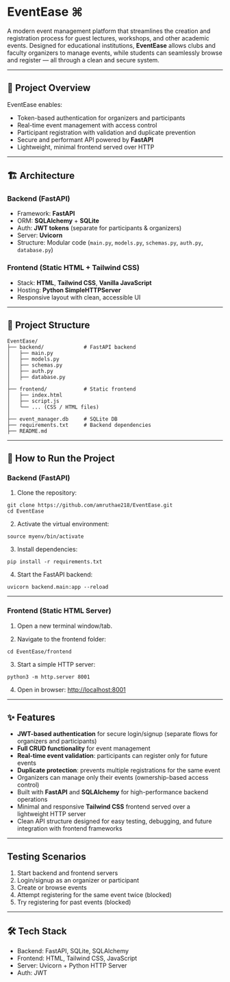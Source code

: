 
# EventEase ⌘

A modern event management platform that streamlines the creation and registration process for guest lectures, workshops, and other academic events. Designed for educational institutions, **EventEase** allows clubs and faculty organizers to manage events, while students can seamlessly browse and register — all through a clean and secure system.

---

## 🎯 Project Overview

EventEase enables:

* Token-based authentication for organizers and participants
* Real-time event management with access control
* Participant registration with validation and duplicate prevention
* Secure and performant API powered by **FastAPI**
* Lightweight, minimal frontend served over HTTP

---

## 🏗️ Architecture

### Backend (FastAPI)

* Framework: **FastAPI**
* ORM: **SQLAlchemy** + **SQLite**
* Auth: **JWT tokens** (separate for participants & organizers)
* Server: **Uvicorn**
* Structure: Modular code (`main.py`, `models.py`, `schemas.py`, `auth.py`, `database.py`)

### Frontend (Static HTML + Tailwind CSS)

* Stack: **HTML**, **Tailwind CSS**, **Vanilla JavaScript**
* Hosting: **Python SimpleHTTPServer**
* Responsive layout with clean, accessible UI

---

## 📁 Project Structure

```
EventEase/
├── backend/             # FastAPI backend
│   ├── main.py
│   ├── models.py
│   ├── schemas.py
│   ├── auth.py
│   ├── database.py
│
├── frontend/            # Static frontend
│   ├── index.html
│   ├── script.js
│   └── ... (CSS / HTML files)
│
├── event_manager.db     # SQLite DB
├── requirements.txt     # Backend dependencies
├── README.md
```

---

## 🚀 How to Run the Project

### Backend (FastAPI)

1. Clone the repository:

```
git clone https://github.com/amruthae218/EventEase.git
cd EventEase
```

2. Activate the virtual environment:

```
source myenv/bin/activate
```

3. Install dependencies:

```
pip install -r requirements.txt
```

4. Start the FastAPI backend:

```
uvicorn backend.main:app --reload
```

---

### Frontend (Static HTML Server)

1. Open a new terminal window/tab.

2. Navigate to the frontend folder:

```
cd EventEase/frontend
```

3. Start a simple HTTP server:

```
python3 -m http.server 8001
```

4. Open in browser:
   [http://localhost:8001](http://localhost:8001)

---

## ✨ Features

* **JWT-based authentication** for secure login/signup (separate flows for organizers and participants)
* **Full CRUD functionality** for event management
* **Real-time event validation**: participants can register only for future events
* **Duplicate protection**: prevents multiple registrations for the same event
* Organizers can manage only their events (ownership-based access control)
* Built with **FastAPI** and **SQLAlchemy** for high-performance backend operations
* Minimal and responsive **Tailwind CSS** frontend served over a lightweight HTTP server
* Clean API structure designed for easy testing, debugging, and future integration with frontend frameworks

---

## Testing Scenarios

1. Start backend and frontend servers
2. Login/signup as an organizer or participant
3. Create or browse events
4. Attempt registering for the same event twice (blocked)
5. Try registering for past events (blocked)

---

## 🛠️ Tech Stack

* Backend: FastAPI, SQLite, SQLAlchemy
* Frontend: HTML, Tailwind CSS, JavaScript
* Server: Uvicorn + Python HTTP Server
* Auth: JWT



